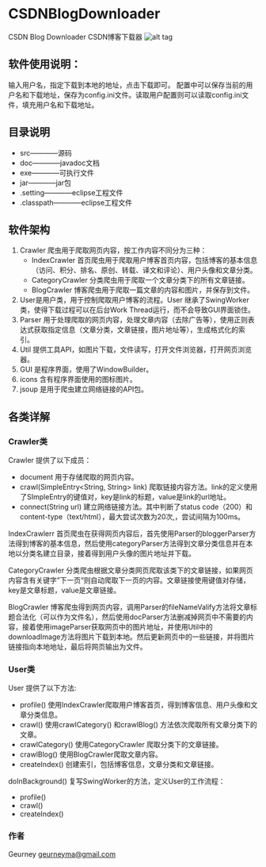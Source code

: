 # CSDNBlogDownloader
CSDN Blog Downloader CSDN博客下载器
![alt tag](http://img.blog.csdn.net/20151001001614155?watermark/2/text/aHR0cDovL2Jsb2cuY3Nkbi5uZXQv/font/5a6L5L2T/fontsize/400/fill/I0JBQkFCMA==/dissolve/70/gravity/Center)

## 软件使用说明：
输入用户名，指定下载到本地的地址，点击下载即可。
配置中可以保存当前的用户名和下载地址，保存为config.ini文件。读取用户配置则可以读取config.ini文件，填充用户名和下载地址。

## 目录说明
   * src————源码
   * doc————javadoc文档
   * exe————可执行文件
   * jar————jar包
   * .setting————eclipse工程文件
   * .classpath————eclipse工程文件

## 软件架构
1. Crawler 爬虫用于爬取网页内容，按工作内容不同分为三种：
   * IndexCrawler 首页爬虫用于爬取用户博客首页内容，包括博客的基本信息（访问、积分、排名、原创、转载、译文和评论）、用户头像和文章分类。
   * CategoryCrawler 分类爬虫用于爬取一个文章分类下的所有文章链接。
   * BlogCrawler 博客爬虫用于爬取一篇文章的内容和图片，并保存到文件。
2. User是用户类，用于控制爬取用户博客的流程。User 继承了SwingWorker类，使得下载过程可以在后台Work Thread运行，而不会导致GUI界面锁住。
3. Parser 用于处理爬取的网页内容，处理文章内容（去除广告等），使用正则表达式获取指定信息（文章分类，文章链接，图片地址等），生成格式化的索引。
4. Util 提供工具API，如图片下载，文件读写，打开文件浏览器，打开网页浏览器。
5. GUI 是程序界面，使用了WindowBuilder。
6. icons 含有程序界面使用的图标图片。
7. jsoup 是用于爬虫建立网络链接的API包。

## 各类详解
### Crawler类
Crawler 提供了以下成员：
   * document 用于存储爬取的网页内容。
   * crawl(SimpleEntry<String, String> link)  爬取链接内容方法。link的定义使用了SImpleEntry的键值对，key是link的标题，value是link的url地址。
   * connect(String url) 建立网络链接方法。其中判断了status code（200）和content-type（text/html），最大尝试次数为20次,，尝试间隔为100ms。

IndexCrawlerr 首页爬虫在获得网页内容后，首先使用Parser的bloggerParser方法得到博客的基本信息，然后使用categoryParser方法得到文章分类信息并在本地以分类名建立目录，接着得到用户头像的图片地址并下载。

CategoryCrawler 分类爬虫根据文章分类网页爬取该类下的文章链接，如果网页内容含有关键字”下一页“则自动爬取下一页的内容。文章链接使用键值对存储，key是文章标题，value是文章链接。

BlogCrawler 博客爬虫得到网页内容，调用Parser的fileNameValify方法将文章标题合法化（可以作为文件名），然后使用docParser方法删减掉网页中不需要的内容，接着使用imageParser获取网页中的图片地址，并使用Util中的downloadImage方法将图片下载到本地。然后更新网页中的一些链接，并将图片链接指向本地地址，最后将网页输出为文件。

### User类
User 提供了以下方法:
   * profile() 使用IndexCrawler爬取用户博客首页，得到博客信息、用户头像和文章分类信息。
   * crawl() 使用crawlCategory() 和crawlBlog() 方法依次爬取所有文章分类下的文章。
   * crawlCategory() 使用CategoryCrawler 爬取分类下的文章链接。
   * crawlBlog() 使用BlogCrawler爬取文章内容。
   * createIndex() 创建索引，包括博客信息，文章分类和文章链接。
 
doInBackground() 复写SwingWorker的方法，定义User的工作流程：
   * profile() 
   * crawl()  
   * createIndex()

### 作者
Geurney geurneyma@gmail.com
